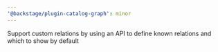 ```yaml
---
'@backstage/plugin-catalog-graph': minor
---
```


Support custom relations by using an API to define known relations and which to show by default
